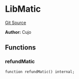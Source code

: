 # LibMatic
[Git Source](https://github.com/KlimaDAO/klimadao-solidity/blob/b4fb0f4685d5fe4c80ffc162389dfe0abdfe9f39/src/infinity/libraries/Token/LibMatic.sol)

**Author:**
Cujo


## Functions
### refundMatic


```solidity
function refundMatic() internal;
```

